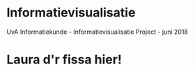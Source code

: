 # Informatievisualisatie
UvA Informatiekunde - Informatievisualisatie Project - juni 2018


# Laura d'r fissa hier!
